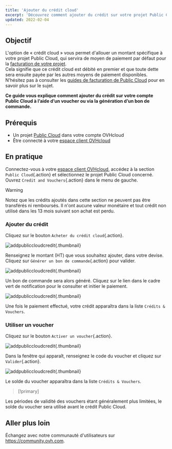 ```yaml
---
title: 'Ajouter du crédit cloud'
excerpt: 'Découvrez comment ajouter du crédit sur votre projet Public Cloud'
updated: 2022-02-04
---
```


## Objectif

L'option de « crédit cloud » vous permet d'allouer un montant spécifique à votre projet Public Cloud, qui servira de moyen de paiement par défaut pour la [facturation de votre projet](/pages/public_cloud/compute/analyze_billing).<br>
Cela signifie que ce crédit cloud est débité en premier et que toute dette sera ensuite payée par les autres moyens de paiement disponibles. N’hésitez pas à consulter les [guides de facturation de Public Cloud](/products/account-and-service-management-managing-billing-payments-and-services) pour en savoir plus sur le sujet.

**Ce guide vous explique comment ajouter du crédit sur votre compte Public Cloud à l’aide d’un voucher ou via la génération d’un bon de commande.**

## Prérequis

- Un projet [Public Cloud](https://www.ovhcloud.com/fr-ca/public-cloud/) dans votre compte OVHcloud
- Être connecté à votre [espace client OVHcloud](/links/manager)

## En pratique

Connectez-vous à votre [espace client OVHcloud](/links/manager), accédez à la section `Public Cloud`{.action} et sélectionnez le projet Public Cloud concerné. Ouvrez `Credit and Vouchers`{.action} dans le menu de gauche.

> [!warning]
>
Notez que les crédits ajoutés dans cette section ne peuvent pas être transférés ni remboursés. Il n'ont aucune valeur monétaire et tout crédit non utilisé dans les 13 mois suivant son achat est perdu.
>

### Ajouter du crédit

Cliquez sur le bouton `Acheter du crédit cloud`{.action}.

![addpubliccloudcredit](images/cloudcredit1.png){.thumbnail}

Renseignez le montant (HT) que vous souhaitez ajouter, dans votre devise. Cliquez sur `Générer un bon de commande`{.action} pour valider.

![addpubliccloudcredit](images/cloudcredit2.png){.thumbnail}

Un bon de commande sera alors généré. Cliquez sur le lien dans le cadre vert de notification pour le consulter et initier le paiement.

![addpubliccloudcredit](images/cloudcredit3.png){.thumbnail}

Une fois le paiement effectué, votre crédit apparaîtra dans la liste `Crédits & Vouchers`.

### Utiliser un voucher

Cliquez sur le bouton `Activer un voucher`{.action}.

![addpubliccloudcredit](images/voucher1.png){.thumbnail}

Dans la fenêtre qui apparaît, renseignez le code du voucher et cliquez sur `Valider`{.action}.

![addpubliccloudcredit](images/voucher2.png){.thumbnail}

Le solde du voucher apparaîtra dans la liste `Crédits & Vouchers`.

> [!primary]
>
Les périodes de validité des vouchers étant généralement plus limitées, le solde du voucher sera utilisé avant le crédit Public Cloud.
>

## Aller plus loin

Échangez avec notre communauté d'utilisateurs sur <https://community.ovh.com>.
